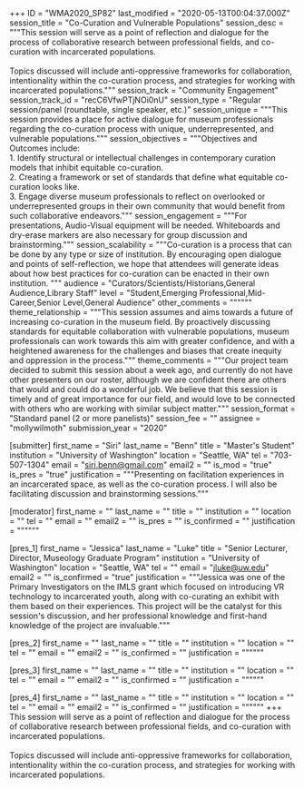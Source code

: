 +++
ID = "WMA2020_SP82"
last_modified = "2020-05-13T00:04:37.000Z"
session_title = "Co-Curation and Vulnerable Populations"
session_desc = """This session will serve as a point of reflection and dialogue for the process of collaborative research between professional fields, and co-curation with incarcerated populations.<br><br>Topics discussed will include anti-oppressive frameworks for collaboration, intentionality within the co-curation process, and strategies for working with incarcerated populations."""
session_track = "Community Engagement"
session_track_id = "recC6VfwPTjNOi0nU"
session_type = "Regular session/panel (roundtable, single speaker, etc.)"
session_unique = """This session provides a place for active dialogue for museum professionals regarding the co-curation process with unique, underrepresented, and vulnerable populations."""
session_objectives = """Objectives and Outcomes include:<br>1.	Identify structural or intellectual challenges in contemporary curation models that inhibit equitable co-curation.<br>2.	Creating a framework or set of standards that define what equitable co-curation looks like.<br>3.	Engage diverse museum professionals to reflect on overlooked or underrepresented groups in their own community that would benefit from such collaborative endeavors."""
session_engagement = """For presentations, Audio-Visual equipment will be needed.  Whiteboards and dry-erase markers are also necessary for group discussion and brainstorming."""
session_scalability = """Co-curation is a process that can be done by any type or size of institution. By encouraging open dialogue and points of self-reflection, we hope that attendees will generate ideas about how best practices for co-curation can be enacted in their own institution. """
audience = "Curators/Scientists/Historians,General Audience,Library Staff"
level = "Student,Emerging Professional,Mid-Career,Senior Level,General Audience"
other_comments = """"""
theme_relationship = """This session assumes and aims towards a future of increasing co-curation in the museum field. By proactively discussing standards for equitable collaboration with vulnerable populations, museum professionals can work towards this aim with greater confidence, and with a heightened awareness for the challenges and biases that create inequity and oppression in the process."""
theme_comments = """Our project team decided to submit this session about a week ago, and currently do not have other presenters on our roster, although we are confident there are others that would and could do a wonderful job. We believe that this session is timely and of great importance for our field, and would love to be connected with others who are working with similar subject matter."""
session_format = "Standard panel (2 or more panelists)"
session_fee = ""
assignee = "mollywilmoth"
submission_year = "2020"

[submitter]
first_name = "Siri"
last_name = "Benn"
title = "Master's Student"
institution = "University of Washington"
location = "Seattle, WA"
tel = "703-507-1304"
email = "siri.benn@gmail.com"
email2 = ""
is_mod = "true"
is_pres = "true"
justification = """Presenting on facilitation experiences in an incarcerated space, as well as the co-curation process. I will also be facilitating discussion and brainstorming sessions."""

[moderator]
first_name = ""
last_name = ""
title = ""
institution = ""
location = ""
tel = ""
email = ""
email2 = ""
is_pres = ""
is_confirmed = ""
justification = """"""

[pres_1]
first_name = "Jessica"
last_name = "Luke"
title = "Senior Lecturer, Director, Museology Graduate Program"
institution = "University of Washington"
location = "Seattle, WA"
tel = ""
email = "jluke@uw.edu"
email2 = ""
is_confirmed = "true"
justification = """Jessica was one of the Primary Investigators on the IMLS grant which focused on introducing VR technology to incarcerated youth, along with co-curating an exhibit with them based on their experiences. This project will be the catalyst for this session's discussion, and her professional knowledge and first-hand knowledge of the project are invaluable."""

[pres_2]
first_name = ""
last_name = ""
title = ""
institution = ""
location = ""
tel = ""
email = ""
email2 = ""
is_confirmed = ""
justification = """"""

[pres_3]
first_name = ""
last_name = ""
title = ""
institution = ""
location = ""
tel = ""
email = ""
email2 = ""
is_confirmed = ""
justification = """"""

[pres_4]
first_name = ""
last_name = ""
title = ""
institution = ""
location = ""
tel = ""
email = ""
email2 = ""
is_confirmed = ""
justification = """"""
+++
This session will serve as a point of reflection and dialogue for the process of collaborative research between professional fields, and co-curation with incarcerated populations.<br><br>Topics discussed will include anti-oppressive frameworks for collaboration, intentionality within the co-curation process, and strategies for working with incarcerated populations.